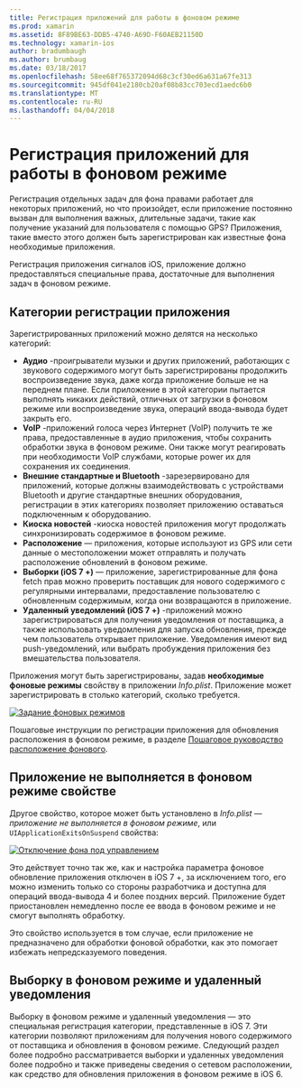 ```yaml
---
title: Регистрация приложений для работы в фоновом режиме
ms.prod: xamarin
ms.assetid: 8F89BE63-DDB5-4740-A69D-F60AEB21150D
ms.technology: xamarin-ios
author: bradumbaugh
ms.author: brumbaug
ms.date: 03/18/2017
ms.openlocfilehash: 58ee68f765372094d68c3cf30ed6a631a67fe313
ms.sourcegitcommit: 945df041e2180cb20af08b83cc703ecd1aedc6b0
ms.translationtype: MT
ms.contentlocale: ru-RU
ms.lasthandoff: 04/04/2018
---
```

# <a name="registering-applications-to-run-in-the-background"></a>Регистрация приложений для работы в фоновом режиме

Регистрация отдельных задач для фона правами работает для некоторых приложений, но что произойдет, если приложение постоянно вызван для выполнения важных, длительные задачи, такие как получение указаний для пользователя с помощью GPS? Приложения, такие вместо этого должен быть зарегистрирован как известные фона необходимые приложения.

Регистрация приложения сигналов iOS, приложение должно предоставляться специальные права, достаточные для выполнения задач в фоновом режиме.

## <a name="application-registration-categories"></a>Категории регистрации приложения

Зарегистрированных приложений можно делятся на несколько категорий:

-  **Аудио** -проигрыватели музыки и других приложений, работающих с звукового содержимого могут быть зарегистрированы продолжить воспроизведение звука, даже когда приложение больше не на переднем плане. Если приложение в этой категории пытается выполнять никаких действий, отличных от загрузки в фоновом режиме или воспроизведение звука, операций ввода-вывода будет закрыть его.
-  **VoIP** -приложений голоса через Интернет (VoIP) получить те же права, предоставленные в аудио приложения, чтобы сохранить обработки звука в фоновом режиме. Они также могут реагировать при необходимости VoIP службами, которые power их для сохранения их соединения.
-  **Внешние стандартные и Bluetooth** -зарезервировано для приложений, которые должны взаимодействовать с устройствами Bluetooth и другие стандартные внешних оборудования, регистрации в этих категориях позволяет приложению оставаться подключенным к оборудованию.
-  **Киоска новостей** -киоска новостей приложения могут продолжать синхронизировать содержимое в фоновом режиме.
-  **Расположение** — приложения, которые используют из GPS или сети данные о местоположении может отправлять и получать расположение обновлений в фоновом режиме.
-  **Выборки (iOS 7 +)** — приложение, зарегистрированные для фона fetch прав можно проверить поставщик для нового содержимого с регулярными интервалами, предоставление пользователю с обновленным содержимым, когда они возвращаются в приложение.
-  **Удаленный уведомлений (iOS 7 +)** -приложений можно зарегистрироваться для получения уведомления от поставщика, а также использовать уведомления для запуска обновления, прежде чем пользователь открывает приложение. Уведомления имеют вид push-уведомлений, или выбрать пробуждения приложения без вмешательства пользователя.


Приложения могут быть зарегистрированы, задав **необходимые фоновые режимы** свойству в приложении *Info.plist*. Приложение может зарегистрировать в столько категорий, сколько требуется.

 [![](registering-applications-to-run-in-background-images/bgmodes.png "Задание фоновых режимов")](registering-applications-to-run-in-background-images/bgmodes.png#lightbox)

Пошаговые инструкции по регистрации приложения для обновления расположения в фоновом режиме, в разделе [Пошаговое руководство расположение фонового](~/ios/app-fundamentals/backgrounding/ios-backgrounding-walkthroughs/location-walkthrough.md).

## <a name="application-does-not-run-in-background-property"></a>Приложение не выполняется в фоновом режиме свойстве

Другое свойство, которое может быть установлено в *Info.plist* — *приложение не выполняется в фоновом режиме*, или `UIApplicationExitsOnSuspend` свойства:

 [![](registering-applications-to-run-in-background-images/plist.png "Отключение фона под управлением")](registering-applications-to-run-in-background-images/plist.png#lightbox)

Это действует точно так же, как и настройка параметра фоновое обновление приложения отключен в iOS 7 +, за исключением того, его можно изменить только со стороны разработчика и доступна для операций ввода-вывода 4 и более поздних версий. Приложение будет приостановлен немедленно после ее ввода в фоновом режиме и не смогут выполнять обработку.

Это свойство используется в том случае, если приложение не предназначено для обработки фоновой обработки, как это помогает избежать непредсказуемого поведения.

## <a name="background-fetch-and-remote-notifications"></a>Выборку в фоновом режиме и удаленный уведомления

Выборку в фоновом режиме и удаленный уведомления — это специальная регистрация категории, представленные в iOS 7. Эти категории позволяют приложениям для получения нового содержимого от поставщика и обновления в фоновом режиме. Следующий раздел более подробно рассматривается выборки и удаленных уведомления более подробно и также приведены сведения о сетевом расположении, как средство для обновления приложения в фоновом режиме в iOS 6.

